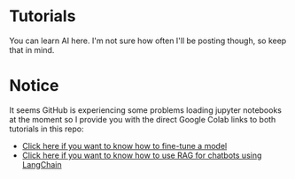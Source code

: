 # Tutorials
You can learn AI here. I'm not sure how often I'll be posting though, so keep that in mind.

# Notice
It seems GitHub is experiencing some problems loading jupyter notebooks at the moment so I provide you with the direct Google Colab links to both tutorials in this repo:
- <a href="https://colab.research.google.com/drive/1DQvy8yYTV40cljOOZjqJxOF1JEHg9Jka?usp=sharing">Click here if you want to know how to fine-tune a model</a>
- <a href="https://colab.research.google.com/drive/1FTuYbW001wC1gZ9qpzXT5XQLq0oIYOuL?usp=sharing">Click here if you want to know how to use RAG for chatbots using LangChain</a>
